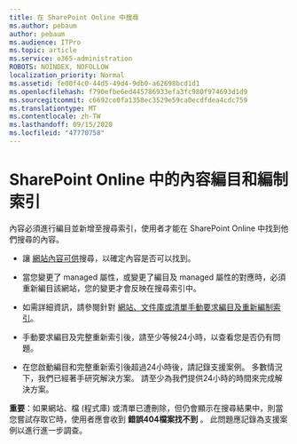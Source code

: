 ```yaml
---
title: 在 SharePoint Online 中搜尋
ms.author: pebaum
author: pebaum
ms.audience: ITPro
ms.topic: article
ms.service: o365-administration
ROBOTS: NOINDEX, NOFOLLOW
localization_priority: Normal
ms.assetid: fe00f4c0-44d5-49d4-9db0-a62698bcd1d1
ms.openlocfilehash: f790efbe6ed445786933efa3fc980f974693d1d9
ms.sourcegitcommit: c6692ce0fa1358ec3529e59ca0ecdfdea4cdc759
ms.translationtype: MT
ms.contentlocale: zh-TW
ms.lasthandoff: 09/15/2020
ms.locfileid: "47770758"
---
```

# <a name="content-crawling-and-indexing-in-sharepoint-online"></a>SharePoint Online 中的內容編目和編制索引

內容必須進行編目並新增至搜尋索引，使用者才能在 SharePoint Online 中找到他們搜尋的內容。

- 讓 [網站內容可供](https://docs.microsoft.com/sharepoint/make-site-content-searchable)搜尋，以確定內容是否可以找到。

- 當您變更了 managed 屬性，或變更了編目及 managed 屬性的對應時，必須重新編目該網站，您的變更才會反映在搜尋索引中。

- 如需詳細資訊，請參閱針對 [網站、文件庫或清單手動要求編目及重新編制索引](https://docs.microsoft.com/sharepoint/crawl-site-content)。

- 手動要求編目及完整重新索引後，請至少等候24小時，以查看您是否仍有問題。

- 在您啟動編目和完整重新索引後超過24小時後，請記錄支援案例。 多數情況下，我們已經著手研究解決方案。 請至少為我們提供24小時的時間來完成解決方案。

**重要**：如果網站、檔 (程式庫) 或清單已遭刪除，但仍會顯示在搜尋結果中，則當您嘗試存取它時，使用者應會收到 **錯誤404檔案找不到** 。 此問題應記錄為支援案例以進行進一步調查。



